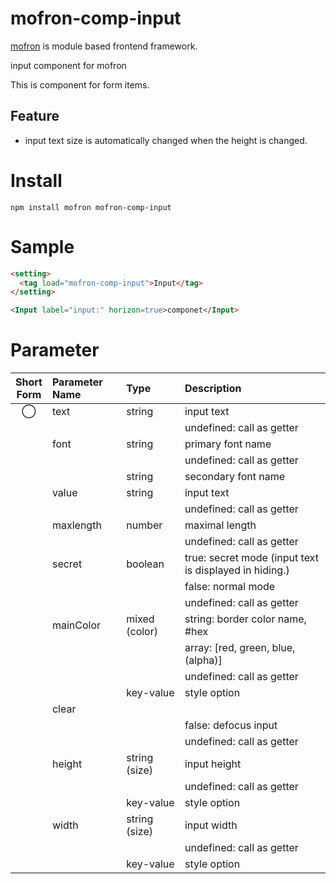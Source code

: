 # mofron-comp-input
[mofron](https://mofron.github.io/mofron/) is module based frontend framework.

input component for mofron

This is component for form items.

## Feature
 - input text size is automatically changed when the height is changed.

# Install
```
npm install mofron mofron-comp-input
```

# Sample
```html
<setting>
  <tag load="mofron-comp-input">Input</tag>
</setting>

<Input label="input:" horizon=true>componet</Input>
```

# Parameter

| Short<br>Form | Parameter Name | Type | Description |
|:-------------:|:---------------|:-----|:------------|
| ◯  | text | string | input text |
| | | | undefined: call as getter |
| | font | string | primary font name |
| | | | undefined: call as getter |
| | | string | secondary font name |
| | value | string | input text |
| | | | undefined: call as getter |
| | maxlength | number | maximal length |
| | | | undefined: call as getter |
| | secret | boolean | true: secret mode (input text is displayed in hiding.) |
| | | | false: normal mode |
| | | | undefined: call as getter |
| | mainColor | mixed (color) | string: border color name, #hex |
| | | | array: [red, green, blue, (alpha)] |
| | | | undefined: call as getter |
| | | key-value | style option |
| | clear | ||| | focus | boolean | true: focus input |
| | | | false: defocus input |
| | | | undefined: call as getter |
| | height | string (size) | input height |
| | | | undefined: call as getter |
| | | key-value | style option |
| | width | string (size) | input width |
| | | | undefined: call as getter |
| | | key-value | style option |


